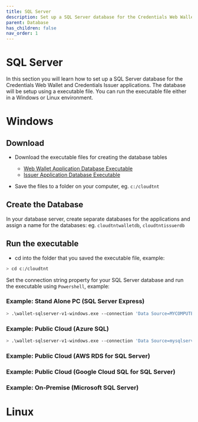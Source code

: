 ```yaml
---
title: SQL Server
description: Set up a SQL Server database for the Credentials Web Wallet and Credentials Issuer applications.
parent: Database
has_children: false
nav_order: 1
---
```


# SQL Server

In this section you will learn how to set up a SQL Server database for the Credentials Web Wallet and Credentials Issuer applications. The database will be setup using a executable file. You can run the executable file either in a Windows or Linux environment.

# Windows

## Download 

- Download the executable files for creating the database tables

    - [Web Wallet Application Database Executable](https://github.com/cloudtnt-rcl/RCL.CloudTnT.Express.Deployment/releases/download/V1.0/wallet-sqlserver-v1-windows.exe)
    - [Issuer Application Database Executable]()

- Save the files to a folder on your computer, eg. ``c:/cloudtnt``

## Create the Database

In your database server, create separate databases for the applications and assign a name for the databases: eg. ``cloudtntwalletdb``, ``cloudtntissuerdb``

## Run the executable

- cd into the folder that you saved the executable file, example:

```bash
> cd c:/cloudtnt
```
Set the connection string property for your SQL Server database and run the executable using ``Powershell``, example:

### Example: Stand Alone PC (SQL Server Express)
```bash
> .\wallet-sqlserver-v1-windows.exe --connection 'Data Source=MYCOMPUTERNAME\SQLEXPRESS;Initial Catalog=cloudtntwalletdb;Integrated Security=True;Encrypt=False'
```
### Example: Public Cloud (Azure SQL)
```bash
> .\wallet-sqlserver-v1-windows.exe --connection 'Data Source=mysqlserver.database.windows.net;Initial Catalog=cloudtntwalletdb;User ID=yourusername;Password=yourpassword;Connect Timeout=60;Encrypt=True;TrustServerCertificate=False;ApplicationIntent=ReadWrite;MultiSubnetFailover=False'
```

### Example: Public Cloud (AWS RDS for SQL Server)

### Example: Public Cloud (Google Cloud SQL for SQL Server)

### Example: On-Premise (Microsoft SQL Server)

# Linux

